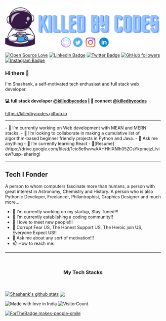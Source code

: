 ![MastHead](https://github.com/killedbycodes/killedbycodes/blob/main/Blue%20Space%20Coffee%20Logo%20%20(300%20x%2070%20px)%20(1).png)
<div align="centre">

[![Open Source Love](https://badges.frapsoft.com/os/v2/open-source.svg?v=103)](https://github.com/killedbycodes)
[![Linkedin Badge](https://img.shields.io/badge/-killedbycodes-blue?style=social&logo=Linkedin&logoColor=blue&link=https://www.linkedin.com/in/killedbycodes/)](https://www.linkedin.com/in/killedbycodes/) [![Twitter Badge](http://img.shields.io/badge/-@killedbycodes-1ca0f1?style=social&logo=twitter&logoColor=blue&link=https://twitter.com/killedbycodes)](https://twitter.com/killedbycodes) [![GitHub followers](https://img.shields.io/github/followers/killedbycodes?label=Follow&style=social)](https://github.com/killedbycodes/?tab=follow)
[![Instagram Badge](https://img.shields.io/badge/-killedbycodes-blue?style=social&logo=Instagram&link=https://www.instagram.com/killedbycodes/)](https://www.instagram.com/killedbycodes/) 


 </div>
<h3 align="left"> Hi there 👋</h3>

<p align="left">
I'm Shashank, a self-motivated tech enthusiast and full stack web developer.
</p>

<h4 align="left">
💻 full stack developer <a href="https://github.com/killedbycoes">@killedbycodes</a> | 💬 connect <a href="https://twitter.com/killedbycodes">@killedbycodes</a>
</h4>
<p  align="left">
<a href="https://killedbycodes.github.io/">https://killedbycodes.github.io</a>
</p>
 <hr>
- 🔭 I’m currently working on Web development with MEAN and MERN stacks.
- 👯 I’m looking to collaborate in making a cumulative list of algorithm-based beginner friendly projects in Python and Java.
- 💬 Ask me anything
- 🌱 I’m currently learning React
- 📝[Resume](https://drive.google.com/file/d/1cic8e6wvwAAHHhIXNlh05ZCsYkpmejzL/view?usp=sharing)
<br/>
<hr>

## Tech I Fonder

A person to whom computers fascinate more than humans, a person with great interest in Astronomy, Chemistry and History.
A person who is also
Pythonic Developer, Freelancer, Philantrophist, Graphics Designer and much more.... 
- 🔭 I’m currently working on my startup, Stay Tuned!!!
- 🌱 I’m currently establishing a coding community!! 
- 👯 I love to meet new people!!!
- 🧥 Corrupt Fear US, The Honest Support US, The Heroic join US, Everyone Expect US!!
- 💬 Ask me about any sort of motivation!!!
- 📫 How to reach me: <!-- [http://vedantkhairnar.ml/](http://vedantkhairnar.ml/) -->


<hr>
<br>
<h3 align="center">
My Tech Stacks
</h3>
<br>
<br>
<a href="https://github.com/killedbycodes/github-readme-stats"><img align="center" src="https://github-readme-stats.vercel.app/api?username=killedbycodes&show_icons=true&include_all_commits=true&theme=buefy&hide_border=true" alt="Shashank's github stats" /></a> 
<a href="https://github.com/killedbycodes/github-readme-stats"><img align="center" src="https://github-readme-stats.vercel.app/api/top-langs/?username=killedbycodes&layout=compact&theme=buefy&hide_border=true" /></a> 

![Made with love in India](https://madewithlove.now.sh/in?heart=true&template=for-the-badge)
![VisitorCount](https://profile-counter.glitch.me/killedbycodes/count.svg)



[![ForTheBadge makes-people-smile](http://ForTheBadge.com/images/badges/makes-people-smile.svg)](http://ForTheBadge.com)

